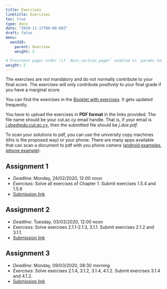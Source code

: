 ```yaml
---
title: Exercises
linktitle: Exercises
toc: true
type: docs
date: "2019-11-17T00:00:00Z"
draft: false
menu:
  een320:
    parent: Overview
    weight: 2

# Prev/next pager order (if `docs_section_pager` enabled in `params.toml`)
weight: 2
---
```


The exercises are *not* mandatory and do not normally contribute to your final score. The exercises will only contribute *positively* to your final grade if you have a marginal score.

You can find the exercises in the [Booklet with exercises](https://www.dropbox.com/s/psj6uvsmp4fq4fl/Exercise_booklet.pdf?dl=0). It gets updated frequently.

You have to upload the exercises in **PDF format** in the links provided. The file name should be your cut.ac.cy email handle. That is, if your email is *j.doe@edu.cut.ac.cy*, then the submitted file should be *j.doe.pdf*.

To scan your solutions to pdf, you can use the university copy machines (this is the proposed way) or your phone. There are many apps available that can scan a document to pdf with you phone camera ([android examples](https://fossbytes.com/best-android-scanner-apps/), [iphone example](https://apps.apple.com/cy/app/camscanner-pdf-scanner-app/id388627783)). 

## Assignment 1

- *Deadline*: Monday, 24/02/2020, 12:00 noon
- *Exercises*: Solve all exercises of Chapter 1. Submit exercises 1.5.4 and 1.5.6
- [Submission link](https://www.dropbox.com/request/1PcandsoynyAhOxPeasT)

## Assignment 2

- *Deadline*: Tuesday, 03/03/2020, 12:00 noon
- *Exercises*: Solve exercises 2.1.1-2.1.3, 3.1.1. Submit exercises 2.1.2 and 3.1.1.
- [Submission link](https://www.dropbox.com/request/JnpKxoSFYOm6UV0J06b2)

## Assignment 3

- *Deadline*: Monday, 09/03/2020, 08:30 morning
- *Exercises*: Solve exercises 2.1.4, 3.1.2, 3.1.4, 4.1.2. Submit exercises 3.1.4 and 4.1.2.
- [Submission link](https://www.dropbox.com/request/q5ScoKKULc082a0zmjo5)

